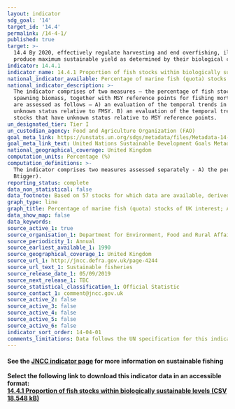 ```yaml
---
layout: indicator
sdg_goal: '14'
target_id: '14.4'
permalink: /14-4-1/
published: true
target: >-
  14.4 By 2020, effectively regulate harvesting and end overfishing, illegal, unreported and unregulated fishing and destructive fishing practices and implement science-based management plans, in order to restore fish stocks in the shortest time feasible, at least to levels that can
  produce maximum sustainable yield as determined by their biological characteristics
indicator: 14.4.1
indicator_name: 14.4.1 Proportion of fish stocks within biologically sustainable levels
national_indicator_available: Percentage of marine fish (quota) stocks of UK interest; A) that are harvested sustainably (Pressure); B) with biomass at levels that maintain full reproductive capacity (State)
national_indicator_description: >-
  The indicator comprises of two measures – the percentage of fish stocks in seas around the UK that are harvested sustainably; and those at full reproductive capacity. It is based on a group of 20 species in 57 stocks for which there are reliable estimates of fishing mortality and
  spawning biomass, together with MSY reference points for fishing mortality and biomass that allow the sustainability of the stocks to be evaluated. The indicator stocks include a range of local and widely distributed species of major importance to the UK fishing industry. The measures
  are assessed as follows – A) an evaluation of the temporal trends in the exploitation level of stocks of UK interest with respect to the fishing mortality target FMSY. The aim is to increase the proportion of stocks fished at or below FMSY and reduce to zero the number of stocks of
  unknown status relative to FMSY. B) an evaluation of the temporal trends in the spawning stock biomass (SSB) of stocks of UK interest with respect to safe biological limits. The aim is to increase the proportion of stocks with SSB at or above MSY Btrigger and reduce to zero the number of
  stocks that have unknown status relative to MSY reference points.
un_designated_tier: Tier I
un_custodian_agency: Food and Agriculture Organization (FAO)
goal_meta_link: https://unstats.un.org/sdgs/metadata/files/Metadata-14-04-01.pdf
goal_meta_link_text: United Nations Sustainable Development Goals Metadata (PDF 370 KB)
national_geographical_coverage: United Kingdom
computation_units: Percentage (%)
computation_definitions: >-
  The indicator comprises two measures assessed separately - A) the percentage of stocks fished at or below the level capable of producing Maximum Sustainable Yield (FMSY); and B) the percentage of stocks with biomass above the level capable of producing Maximum Sustainable Yield (MSY
  Btigger).
reporting_status: complete
data_non_statistical: false
data_footnote: Based on 57 stocks for which data are available, derived from stock assessment reports.  For spawning stock biomass (SSB) the final year will typically show an increase in ‘unknown’ status due to the cycle by which updates are made to stock assessments.
graph_type: line
graph_title: Percentage of marine fish (quota) stocks of UK interest; A) harvested sustainably; B) with biomass at levels that maintain full reproductive capacity
data_show_map: false
data_keywords:  
source_active_1: true
source_organisation_1: Department for Environment, Food and Rural Affairs (DEFRA)
source_periodicity_1: Annual
source_earliest_available_1: 1990
source_geographical_coverage_1: United Kingdom
source_url_1: http://jncc.defra.gov.uk/page-4244
source_url_text_1: Sustainable fisheries
source_release_date_1: 05/09/2019
source_next_release_1: TBC
source_statistical_classification_1: Official Statistic 
source_contact_1: comment@jncc.gov.uk
source_active_2: false
source_active_3: false
source_active_4: false
source_active_5: false
source_active_6: false
indicator_sort_order: 14-04-01
comments_limitations: Data follows the UN specification for this indicator. This indicator has been identified in collaboration with topic experts.
---
```

#### See the [JNCC indicator page](http://jncc.defra.gov.uk/page-4244) for more information on sustainable fishing<br><br>Select the following link to download this indicator data in an accessible format:<br>[14.4.1 Proportion of fish stocks within biologically sustainable levels (CSV 18.548 kB)](https://sustainabledevelopment-uk.github.io/sdg-data/data/14-4-1.csv)